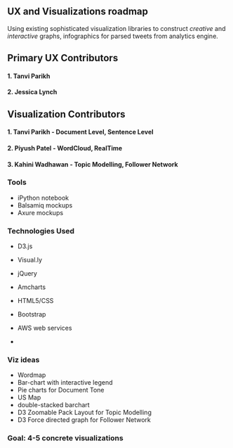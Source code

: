 ## UX and Visualizations roadmap

Using existing sophisticated visualization libraries to construct *creative* and *interactive* graphs,  infographics for parsed tweets from analytics engine. 

## Primary UX Contributors
#### 1. Tanvi Parikh
#### 2. Jessica Lynch

## Visualization Contributors
#### 1. Tanvi Parikh - Document Level, Sentence Level 
#### 2. Piyush Patel - WordCloud, RealTime 
#### 3. Kahini Wadhawan - Topic Modelling, Follower Network 


### Tools
- iPython notebook
- Balsamiq mockups
- Axure mockups

### Technologies Used
- D3.js
- Visual.ly
- jQuery
- Amcharts
- HTML5/CSS
- Bootstrap
- AWS web services 

-
### Viz ideas
- Wordmap
- Bar-chart with interactive legend
- Pie charts for Document Tone
- US Map
- double-stacked barchart
- D3 Zoomable Pack Layout for Topic Modelling
- D3 Force directed graph for Follower Network

### Goal: 4-5 concrete visualizations

